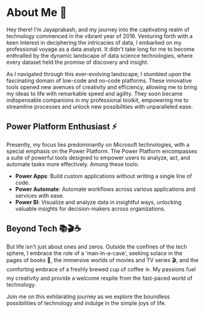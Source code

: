 # About Me 🚀

Hey there! I’m Jayaprakash, and my journey into the captivating realm of technology commenced in the vibrant year of 2016. Venturing forth with a keen interest in deciphering the intricacies of data, I embarked on my professional voyage as a data analyst. It didn't take long for me to become enthralled by the dynamic landscape of data science technologies, where every dataset held the promise of discovery and insight.

As I navigated through this ever-evolving landscape, I stumbled upon the fascinating domain of low-code and no-code platforms. These innovative tools opened new avenues of creativity and efficiency, allowing me to bring my ideas to life with remarkable speed and agility. They soon became indispensable companions in my professional toolkit, empowering me to streamline processes and unlock new possibilities with unparalleled ease.

## Power Platform Enthusiast ⚡

Presently, my focus lies predominantly on Microsoft technologies, with a special emphasis on the Power Platform. The Power Platform encompasses a suite of powerful tools designed to empower users to analyze, act, and automate tasks more effectively. Among these tools:

- **Power Apps**: Build custom applications without writing a single line of code.
- **Power Automate**: Automate workflows across various applications and services with ease.
- **Power BI**: Visualize and analyze data in insightful ways, unlocking valuable insights for decision-makers across organizations.

## Beyond Tech 📚🎬☕

But life isn't just about ones and zeros. Outside the confines of the tech sphere, I embrace the role of a 'man-in-a-cave', seeking solace in the pages of books 📖, the immersive worlds of movies and TV series 🎬, and the comforting embrace of a freshly brewed cup of coffee ☕. My passions fuel my creativity and provide a welcome respite from the fast-paced world of technology.

Join me on this exhilarating journey as we explore the boundless possibilities of technology and indulge in the simple joys of life.
